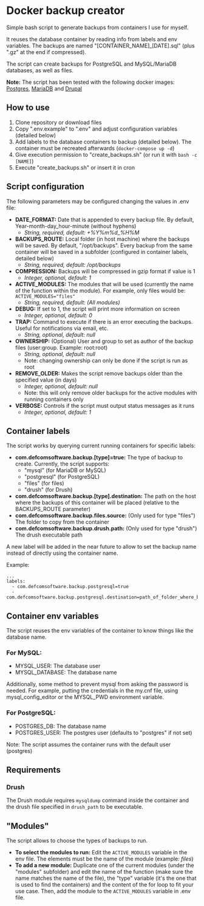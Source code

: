 # Docker backup creator

Simple bash script to generate backups from containers I use for myself.

It reuses the database container by reading info from labels and env variables. The backups are named "[CONTAINER_NAME]_[DATE].sql" (plus ".gz" at the end if compressed).

The script can create backups for PostgreSQL and MySQL/MariaDB databases, as well as files.

**Note:** The script has been tested with the following docker images: [Postgres](https://hub.docker.com/_/postgres/), [MariaDB](https://hub.docker.com/_/mariadb) and [Drupal](https://hub.docker.com/_/drupal)

## How to use

1. Clone repository or download files
2. Copy ".env.example" to ".env" and adjust configuration variables (detailed below)
3. Add labels to the database containers to backup (detailed below). The container must be recreated afterwards (`docker-compose up -d`)
4. Give execution permission to "create_backups.sh" (or run it with `bash -c [NAME]`)
5. Execute "create_backups.sh" or insert it in cron

## Script configuration

The following parameters may be configured changing the values in .env file:
  - **DATE_FORMAT:** Date that is appended to every backup file. By default, Year-month-day_hour-minute (without hyphens)
    - _String, required, default: +%Y%m%d\_%H%M_
  - **BACKUPS_ROUTE:** Local folder (in host machine) where the backups will be saved. By default, "/opt/backups". Every backup from the same container will be saved in a subfolder (configured in container labels, detailed below)
    - _String, required, default: /opt/backups_
  - **COMPRESSION:** Backups will be compressed in gzip format if value is 1
    - _Integer, optional, default: 1_
  - **ACTIVE_MODULES:** The modules that will be used (currently the name of the function within the module). For example, only files would be: `ACTIVE_MODULES="files"`
    - _String, required, default: (All modules)_
  - **DEBUG:** If set to 1, the script will print more information on screen
    - _Integer, optional, default: 0_
  - **TRAP:** Command to execute if there is an error executing the backups. Useful for notifications via email, etc.
    - _String, optional, default: null_
  - **OWNERSHIP:** (Optional) User and group to set as author of the backup files (user:group. Example: root:root)
    - _String, optional, default: null_
    - Note: changing ownership can only be done if the script is run as root
  - **REMOVE_OLDER:** Makes the script remove backups older than the specified value (in days)
    - _Integer, optional, default: null_
    - Note: this will only remove older backups for the active modules with running containers only
  - **VERBOSE:** Controls if the script must output status messages as it runs
    - _Integer, optional, default: 1_

## Container labels

The script works by querying current running containers for specific labels:

- **com.defcomsoftware.backup.[type]=true:** The type of backup to create. Currently, the script supports:
  - "mysql" (for MariaDB or MySQL)
  - "postgresql" (for PostgreSQL)
  - "files" (for files)
  - "drush" (for Drush)
- **com.defcomsoftware.backup.[type].destination:** The path on the host where the backups of this container will be placed (relative to the BACKUPS_ROUTE parameter)
- **com.defcomsoftware.backup.files.source:** (Only used for type "files") The folder to copy from the container
- **com.defcomsoftware.backup.drush.path:** (Only used for type "drush") The drush executable path

A new label will be added in the near future to allow to set the backup name instead of directly using the container name.

Example:

```
...
labels:
  - com.defcomsoftware.backup.postgresql=true
  - com.defcomsoftware.backup.postgresql.destination=path_of_folder_where_backups_will_be_placed
```

## Container env variables

The script reuses the env variables of the container to know things like the database name.

### For MySQL:

- MYSQL_USER: The database user
- MYSQL_DATABASE: The database name

Additionally, some method to prevent mysql from asking the password is needed. For example, putting the credentials in the my.cnf file, using mysql_config_editor or the MYSQL_PWD environment variable.

### For PostgreSQL:

- POSTGRES_DB: The database name
- POSTGRES_USER: The postgres user (defaults to "postgres" if not set)

Note: The script assumes the container runs with the default user (postgres)

## Requirements

### Drush

The Drush module requires `mysqldump` command inside the container and the drush file specified in `drush_path` to be executable.

## "Modules"

The script allows to choose the types of backups to run.

- **To select the modules to run:** Edit the `ACTIVE_MODULES` variable in the env file. The elements must be the name of the module (example: _files_)
- **To add a new module:** Duplicate one of the current modules (under the "modules" subfolder) and edit the name of the function (make sure the name matches the name of the file), the "type" variable (it's the one that is used to find the containers) and the content of the for loop to fit your use case. Then, add the module to the `ACTIVE_MODULES` variable in .env file.
